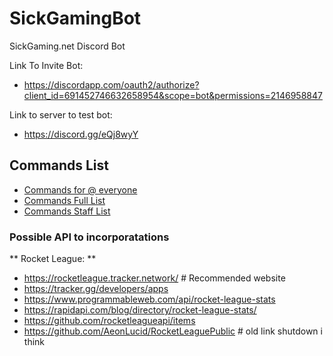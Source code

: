 # SickGamingBot
SickGaming.net Discord Bot

Link To Invite Bot: 
- https://discordapp.com/oauth2/authorize?client_id=691452746632658954&scope=bot&permissions=2146958847

Link to server to test bot: 
- https://discord.gg/eQj8wyY

## Commands List
- [Commands for @ everyone](Commands-Everyone-List.md)
- [Commands Full List](Commands-Full-List.md)
- [Commands Staff List](	Commands-Staff-List.md)

### Possible API to incorporatations
** Rocket League: ** 
- https://rocketleague.tracker.network/ # Recommended website
- https://tracker.gg/developers/apps
- https://www.programmableweb.com/api/rocket-league-stats
- https://rapidapi.com/blog/directory/rocket-league-stats/
- https://github.com/rocketleagueapi/items
- https://github.com/AeonLucid/RocketLeaguePublic # old link shutdown i think